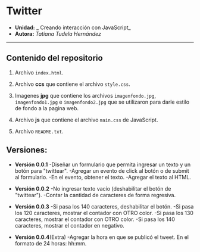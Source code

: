﻿# Twitter

* **Unidad:** _ Creando interacción con JavaScript_
* **Autora:** _Tatiana Tudela Hernández_

***

## Contenido del repositorio

1. Archivo `index.html`.

2. Archivo **ccs** que contiene el archivo `style.css`.

3. Imagenes **jpg** que contiene los archivos `imagenfondo.jpg`, `imagenfondo1.jpg` e `imagenfondo2.jpg` que se utilizaron para darle estilo de fondo a la pagina web.

4. Archivo **js** que contiene el archivo `main.css` de JavaScript.

5. Archivo `README.txt`.  

## Versiones:

* **Versión 0.0.1**
-Diseñar un formulario que permita ingresar un texto y un botón para "twittear".
-Agregar un evento de click al botón o de submit al formulario.
-En el evento, obtener el texto.
-Agregar el texto al HTML. 

* **Versión 0.0.2**
-No ingresar texto vacío (deshabilitar el botón de "twittear").
-Contar la cantidad de caracteres de forma regresiva.
  
* **Versión 0.0.3**
-Si pasa los 140 caracteres, deshabilitar el botón.
-Si pasa los 120 caracteres, mostrar el contador con OTRO color.
-Si pasa los 130 caracteres, mostrar el contador con OTRO color.
-Si pasa los 140 caracteres, mostrar el contador en negativo.

* **Versión 0.0.4**(Extra)
-Agregar la hora en que se publicó el tweet. En el formato de 24 horas: hh:mm.
